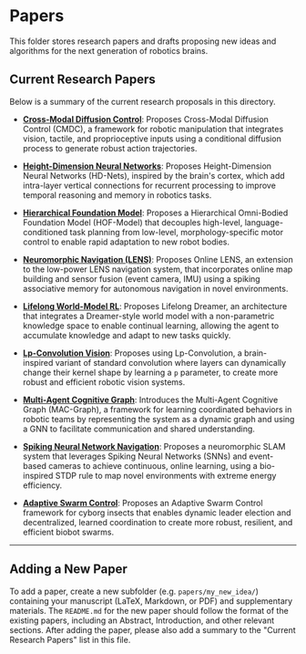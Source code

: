 # Papers

This folder stores research papers and drafts proposing new ideas and algorithms for the next generation of robotics brains.

## Current Research Papers

Below is a summary of the current research proposals in this directory.

*   **[Cross-Modal Diffusion Control](./diffusion_policy_control/)**: Proposes Cross-Modal Diffusion Control (CMDC), a framework for robotic manipulation that integrates vision, tactile, and proprioceptive inputs using a conditional diffusion process to generate robust action trajectories.

*   **[Height-Dimension Neural Networks](./height_dimension_network/)**: Proposes Height-Dimension Neural Networks (HD-Nets), inspired by the brain's cortex, which add intra-layer vertical connections for recurrent processing to improve temporal reasoning and memory in robotics tasks.

*   **[Hierarchical Foundation Model](./hierarchical_foundation_model/)**: Proposes a Hierarchical Omni-Bodied Foundation Model (HOF-Model) that decouples high-level, language-conditioned task planning from low-level, morphology-specific motor control to enable rapid adaptation to new robot bodies.

*   **[Neuromorphic Navigation (LENS)](./lens_navigation/)**: Proposes Online LENS, an extension to the low-power LENS navigation system, that incorporates online map building and sensor fusion (event camera, IMU) using a spiking associative memory for autonomous navigation in novel environments.

*   **[Lifelong World-Model RL](./lifelong_world_model_rl/)**: Proposes Lifelong Dreamer, an architecture that integrates a Dreamer-style world model with a non-parametric knowledge space to enable continual learning, allowing the agent to accumulate knowledge and adapt to new tasks quickly.

*   **[Lp-Convolution Vision](./lp_convolution_vision/)**: Proposes using Lp-Convolution, a brain-inspired variant of standard convolution where layers can dynamically change their kernel shape by learning a `p` parameter, to create more robust and efficient robotic vision systems.

*   **[Multi-Agent Cognitive Graph](./multi_agent_cognitive_graph/)**: Introduces the Multi-Agent Cognitive Graph (MAC-Graph), a framework for learning coordinated behaviors in robotic teams by representing the system as a dynamic graph and using a GNN to facilitate communication and shared understanding.

*   **[Spiking Neural Network Navigation](./snn_navigation/)**: Proposes a neuromorphic SLAM system that leverages Spiking Neural Networks (SNNs) and event-based cameras to achieve continuous, online learning, using a bio-inspired STDP rule to map novel environments with extreme energy efficiency.

*   **[Adaptive Swarm Control](./swarm_control/)**: Proposes an Adaptive Swarm Control framework for cyborg insects that enables dynamic leader election and decentralized, learned coordination to create more robust, resilient, and efficient biobot swarms.

---

## Adding a New Paper

To add a paper, create a new subfolder (e.g. `papers/my_new_idea/`) containing your manuscript (LaTeX, Markdown, or PDF) and supplementary materials. The `README.md` for the new paper should follow the format of the existing papers, including an Abstract, Introduction, and other relevant sections. After adding the paper, please also add a summary to the "Current Research Papers" list in this file.
